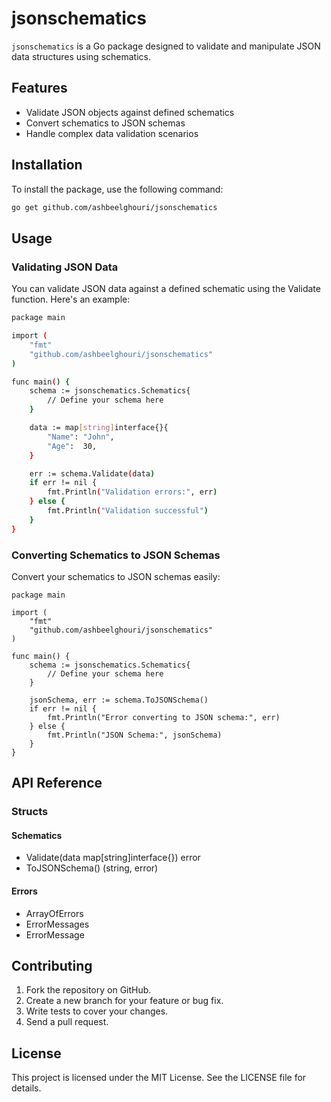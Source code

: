 # jsonschematics

`jsonschematics` is a Go package designed to validate and manipulate JSON data structures using schematics.

## Features

- Validate JSON objects against defined schematics
- Convert schematics to JSON schemas
- Handle complex data validation scenarios

## Installation

To install the package, use the following command:

```sh
go get github.com/ashbeelghouri/jsonschematics
```

## Usage

### Validating JSON Data
You can validate JSON data against a defined schematic using the Validate function. Here's an example:

```sh
package main

import (
    "fmt"
    "github.com/ashbeelghouri/jsonschematics"
)

func main() {
    schema := jsonschematics.Schematics{
        // Define your schema here
    }

    data := map[string]interface{}{
        "Name": "John",
        "Age":  30,
    }

    err := schema.Validate(data)
    if err != nil {
        fmt.Println("Validation errors:", err)
    } else {
        fmt.Println("Validation successful")
    }
}
```

### Converting Schematics to JSON Schemas
Convert your schematics to JSON schemas easily:

```
package main

import (
    "fmt"
    "github.com/ashbeelghouri/jsonschematics"
)

func main() {
    schema := jsonschematics.Schematics{
        // Define your schema here
    }

    jsonSchema, err := schema.ToJSONSchema()
    if err != nil {
        fmt.Println("Error converting to JSON schema:", err)
    } else {
        fmt.Println("JSON Schema:", jsonSchema)
    }
}
```

## API Reference
### Structs

#### Schematics
- Validate(data map[string]interface{}) error
- ToJSONSchema() (string, error)

#### Errors
- ArrayOfErrors
- ErrorMessages
- ErrorMessage

## Contributing
1. Fork the repository on GitHub.
2. Create a new branch for your feature or bug fix.
3. Write tests to cover your changes.
4. Send a pull request.

## License
This project is licensed under the MIT License. See the LICENSE file for details.
